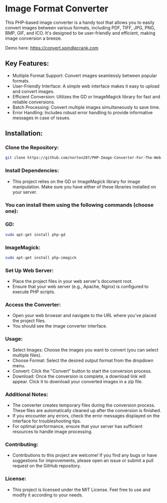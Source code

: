 # Image Format Converter
This PHP-based image converter is a handy tool that allows you to easily convert images between various formats, including PDF, TIFF, JPG, PNG, BMP, GIF, and ICO. It's designed to be user-friendly and efficient, making image conversion a breeze.

Demo here: https://convert.spindlecrank.com

## Key Features:

- Multiple Format Support: Convert images seamlessly between popular formats.
- User-Friendly Interface: A simple web interface makes it easy to upload and convert images.
- Efficient Conversion: Utilizes the GD or ImageMagick library for fast and reliable conversions.
- Batch Processing: Convert multiple images simultaneously to save time.
- Error Handling: Includes robust error handling to provide informative messages in case of issues.

## Installation:

### Clone the Repository:
```Bash
git clone https://github.com/norton287/PHP-Image-Converter-For-The-Web.git
```
### Install Dependencies:
- This project relies on the GD or ImageMagick library for image manipulation. Make sure you have either of these libraries installed on your server.
### You can install them using the following commands (choose one):
### GD:
```Bash
sudo apt-get install php-gd
```
### ImageMagick:
```Bash
sudo apt-get install php-imagick
```
### Set Up Web Server:
- Place the project files in your web server's document root.
- Ensure that your web server (e.g., Apache, Nginx) is configured to execute PHP scripts.

### Access the Converter:
- Open your web browser and navigate to the URL where you've placed the project files.
- You should see the image converter interface.
### Usage:
- Select Images: Choose the images you want to convert (you can select multiple files).
- Choose Format: Select the desired output format from the dropdown menu.
- Convert: Click the "Convert" button to start the conversion process.
- Download: Once the conversion is complete, a download link will appear. Click it to download your converted images in a zip file.
### Additional Notes:
- The converter creates temporary files during the conversion process. These files are automatically cleaned up after the conversion is finished.
- If you encounter any errors, check the error messages displayed on the interface for troubleshooting tips.
- For optimal performance, ensure that your server has sufficient resources to handle image processing.
### Contributing:
- Contributions to this project are welcome! If you find any bugs or have suggestions for improvements, please open an issue or submit a pull request on the GitHub repository.

### License:
- This project is licensed under the MIT License. Feel free to use and modify it according to your needs.
